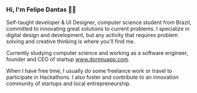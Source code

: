 ### Hi, I'm Felipe Dantas 👋🌌

Self-taught developer & UI Designer, computer science student from Brazil, committed to innovating great solutions to current problems. I specialize in digital design and development, but any activity that requires problem solving and creative thinking is where you'll find me.

Currently studying computer science and working as a software engineer, founder and CEO of startup <a href="https://www.dormiuapp.com">www.dormiuapp.com</a>. <br>

When I have free time, I usually do some freelance work or travel to participate in Hackathons. I also foster and contribute to an innovation community of startups and local entrepreneurship.

